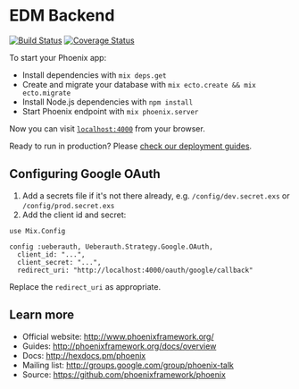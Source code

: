 # EDM Backend

[![Build Status](https://semaphoreci.com/api/v1/mytardis/edm-backend/branches/master/badge.svg)](https://semaphoreci.com/mytardis/edm-backend)
[![Coverage Status](https://coveralls.io/repos/github/mytardis/edm-backend/badge.svg?branch=master)](https://coveralls.io/github/mytardis/edm-backend?branch=master)

To start your Phoenix app:

  * Install dependencies with `mix deps.get`
  * Create and migrate your database with `mix ecto.create && mix ecto.migrate`
  * Install Node.js dependencies with `npm install`
  * Start Phoenix endpoint with `mix phoenix.server`

Now you can visit [`localhost:4000`](http://localhost:4000) from your browser.

Ready to run in production? Please [check our deployment guides](http://www.phoenixframework.org/docs/deployment).

## Configuring Google OAuth
1. Add a secrets file if it's not there already, e.g. `/config/dev.secret.exs` or `/config/prod.secret.exs`
2. Add the client id and secret:

```
use Mix.Config

config :ueberauth, Ueberauth.Strategy.Google.OAuth,
  client_id: "...",
  client_secret: "...",
  redirect_uri: "http://localhost:4000/oauth/google/callback"
```

Replace the `redirect_uri` as appropriate.

## Learn more

  * Official website: http://www.phoenixframework.org/
  * Guides: http://phoenixframework.org/docs/overview
  * Docs: http://hexdocs.pm/phoenix
  * Mailing list: http://groups.google.com/group/phoenix-talk
  * Source: https://github.com/phoenixframework/phoenix
